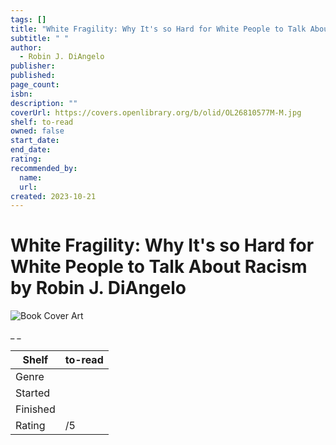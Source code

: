 ```yaml
---
tags: []
title: "White Fragility: Why It's so Hard for White People to Talk About Racism"
subtitle: " "
author:
  - Robin J. DiAngelo
publisher:
published:
page_count:
isbn:
description: ""
coverUrl: https://covers.openlibrary.org/b/olid/OL26810577M-M.jpg
shelf: to-read
owned: false
start_date:
end_date:
rating:
recommended_by:
  name:
  url:
created: 2023-10-21
---
```


# White Fragility: Why It's so Hard for White People to Talk About Racism by Robin J. DiAngelo

![Book Cover Art](https://covers.openlibrary.org/b/olid/OL26810577M-M.jpg)

_ _

| Shelf | to-read |
| --- | --- |
| Genre |  |
| Started |  |
| Finished |  |
| Rating | /5 |

